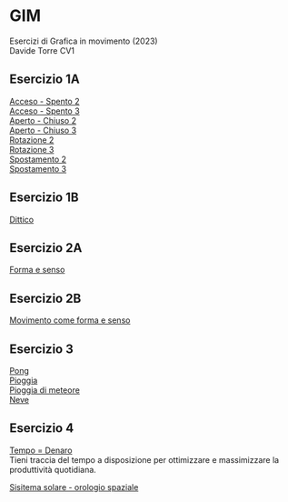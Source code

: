 # GIM
Esercizi di Grafica in movimento (2023)  
Davide Torre CV1

## Esercizio 1A   
[Acceso - Spento 2](https://davide-torre.github.io/GIM/Esercizio_1A/acceso_spento_2.html)   
[Acceso - Spento 3](https://davide-torre.github.io/GIM/Esercizio_1A/acceso_spento_3.html)  
[Aperto - Chiuso 2](https://davide-torre.github.io/GIM/Esercizio_1A/aperto_chiuso_2.html)     
[Aperto - Chiuso 3](https://davide-torre.github.io/GIM/Esercizio_1A/aperto_chiuso_3.html)  
[Rotazione 2](https://davide-torre.github.io/GIM/Esercizio_1A/rotazione_2.html)  
[Rotazione 3](https://davide-torre.github.io/GIM/Esercizio_1A/rotazione_3.html)   
[Spostamento 2](https://davide-torre.github.io/GIM/Esercizio_1A/spostamento_2.html)  
[Spostamento 3](https://davide-torre.github.io/GIM/Esercizio_1A/spostamento_3.html) 
## Esercizio 1B 
[Dittico](https://davide-torre.github.io/GIM/Esercizio_1B/indexB.html)  
## Esercizio 2A 
[Forma e senso](https://davide-torre.github.io/GIM/Esercizio_2A/index.html)  
## Esercizio 2B
[Movimento come forma e senso](https://davide-torre.github.io/GIM/Esercizio_2B/formaesenso.html)  
## Esercizio 3
[Pong](https://davide-torre.github.io/GIM/Esercizio_3/1_pong/index.html)  
[Pioggia](https://davide-torre.github.io/GIM/Esercizio_3/2_pioggia/index.html)  
[Pioggia di meteore](https://davide-torre.github.io/GIM/pioggiadimeteore/index.html)  
[Neve](https://davide-torre.github.io/GIM/Esercizio_3/3_neve/index.html)  
## Esercizio 4
[Tempo = Denaro](https://davide-torre.github.io/GIM/Esercizio_4/index.html)  
Tieni traccia del tempo a disposizione per ottimizzare e massimizzare la produttività quotidiana. 

[Sisitema solare - orologio spaziale](https://davide-torre.github.io/GIM/Orologio/index.html)  



